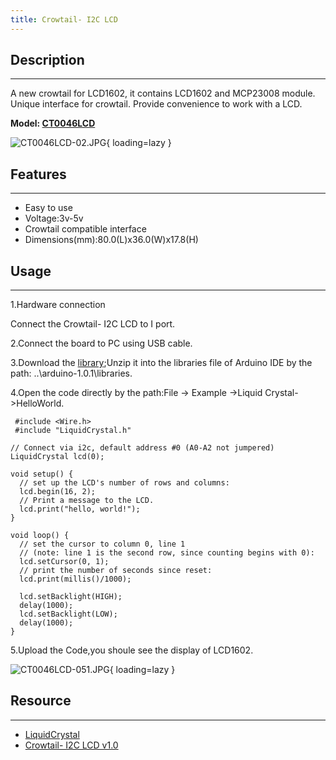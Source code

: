 ```yaml
---
title: Crowtail- I2C LCD
---
```


## Description
-----------

A new crowtail for LCD1602, it contains LCD1602 and MCP23008 module. Unique interface for crowtail. Provide convenience to work with a LCD.

**Model: [CT0046LCD](http://www.elecrow.com/crowtail-i2c-lcd-p-1494.html)**

![CT0046LCD-02.JPG](https://wiki.elecrow.com/images/thumb/9/98/CT0046LCD-02.JPG/400px-CT0046LCD-02.JPG){ loading=lazy }

## Features
--------

- Easy to use
- Voltage:3v-5v
- Crowtail compatible interface
- Dimensions(mm):80.0(L)x36.0(W)x17.8(H)

## Usage
-----

1.Hardware connection

Connect the Crowtail- I2C LCD to I port.

2.Connect the board to PC using USB cable.

3.Download the [library](../../files/Crowtail-I2C-1602LCD-zip.md);Unzip it into the libraries file of Arduino IDE by the path: ..\\arduino-1.0.1\\libraries.

4.Open the code directly by the path:File -&gt; Example -&gt;Liquid Crystal-&gt;HelloWorld.

```
 #include <Wire.h>
 #include "LiquidCrystal.h"

// Connect via i2c, default address #0 (A0-A2 not jumpered)
LiquidCrystal lcd(0);

void setup() {
  // set up the LCD's number of rows and columns: 
  lcd.begin(16, 2);
  // Print a message to the LCD.
  lcd.print("hello, world!");
}

void loop() {
  // set the cursor to column 0, line 1
  // (note: line 1 is the second row, since counting begins with 0):
  lcd.setCursor(0, 1);
  // print the number of seconds since reset:
  lcd.print(millis()/1000);

  lcd.setBacklight(HIGH);
  delay(1000);
  lcd.setBacklight(LOW);
  delay(1000);
}
```

5.Upload the Code,you shoule see the display of LCD1602.


![CT0046LCD-051.JPG](https://wiki.elecrow.com/images/thumb/1/10/CT0046LCD-051.JPG/600px-CT0046LCD-051.JPG){ loading=lazy }

## Resource
--------

- [LiquidCrystal](../../files/LiquidCrystal-zip.md)
- [Crowtail- I2C LCD v1.0](../../files/Crowtail-I2C-LCD-v1.0.zip.md)